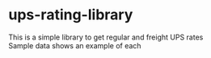# ups-rating-library
This is a simple library to get regular and freight UPS rates<br />
Sample data shows an example of each

